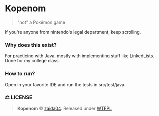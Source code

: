# Kopenom
> "not" a Pokémon game

If you're anyone from nintendo's legal department, keep scrolling.  

### Why does this exist?
For practicing with Java, mostly with implementing stuff like LinkedLists. Done for my college class.

### How to run?
Open in your favorite IDE and run the tests in src/test/java.

### ⚖️ LICENSE
> **Kopenom** © [zaida04](https://github.com/zaida04). Released under [WTFPL](https://github.com/zaida04/kopenom/blob/main/LICENSE)
